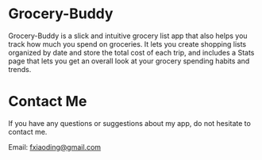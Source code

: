 # Grocery-Buddy

Grocery-Buddy is a slick and intuitive grocery list app that also helps you track how much you spend on groceries. It lets you create shopping lists organized by date and store the total cost of each trip, and includes a Stats page that lets you get an overall look at your grocery spending habits and trends.

# Contact Me

If you have any questions or suggestions about my app, do not hesitate to contact me.

Email: fxiaoding@gmail.com

